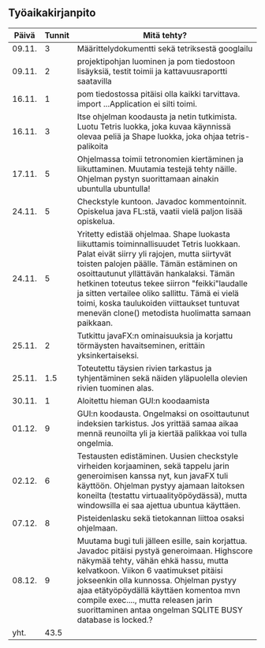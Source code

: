 ## Työaikakirjanpito
Päivä | Tunnit | Mitä tehty?
------|------|----------------------------------------------
09.11. | 3 | Määrittelydokumentti sekä tetriksestä googlailu
09.11. | 2 | projektipohjan luominen ja pom tiedostoon lisäyksiä, testit toimii ja kattavuusraportti saatavilla
16.11. | 1 | pom tiedostossa pitäisi olla kaikki tarvittava. import ...Application ei silti toimi.
16.11. | 3 | Itse ohjelman koodausta ja netin tutkimista. Luotu Tetris luokka, joka kuvaa käynnissä olevaa peliä ja Shape luokka, joka ohjaa tetris-palikoita
17.11. | 5 | Ohjelmassa toimii tetronomien kiertäminen ja liikuttaminen. Muutamia testejä tehty näille. Ohjelman pystyn suorittamaan ainakin ubuntulla ubuntulla!
24.11. | 5 | Checkstyle kuntoon. Javadoc kommentoinnit. Opiskelua java FL:stä, vaatii vielä paljon lisää opiskelua.
24.11. | 5 | Yritetty edistää ohjelmaa. Shape luokasta liikuttamis toiminnallisuudet Tetris luokkaan. Palat eivät siirry yli rajojen, mutta siirtyvät toisten palojen päälle. Tämän estäminen on osoittautunut yllättävän hankalaksi. Tämän hetkinen toteutus tekee siirron "feikki"laudalle ja sitten vertailee oliko sallittu. Tämä ei vielä toimi, koska taulukoiden viittaukset tuntuvat menevän clone() metodista huolimatta samaan paikkaan.
25.11. | 2 | Tutkittu javaFX:n ominaisuuksia ja korjattu törmäysten havaitseminen, erittäin yksinkertaiseksi.
25.11. |1.5| Toteutettu täysien rivien tarkastus ja tyhjentäminen sekä näiden yläpuolella olevien rivien tuominen alas.
30.11. | 1 | Aloitettu hieman GUI:n koodaamista
01.12. | 9 | GUI:n koodausta. Ongelmaksi on osoittautunut indeksien tarkistus. Jos yrittää samaa aikaa mennä reunoilta yli ja kiertää palikkaa voi tulla ongelmia.
02.12. | 6 | Testausten edistäminen. Uusien checkstyle virheiden korjaaminen, sekä tappelu jarin generoimisen kanssa nyt, kun javaFX tuli käyttöön. Ohjelman pystyy ajamaan laitoksen koneilta (testattu virtuaalityöpöydässä), mutta windowsilla ei saa ajettua ubuntua käyttäen.
07.12. | 8 | Pisteidenlasku sekä tietokannan liittoa osaksi ohjelmaan.
08.12. | 9 | Muutama bugi tuli jälleen esille, sain korjattua. Javadoc pitäisi pystyä generoimaan. Highscore näkymää tehty, vähän ehkä hassu, mutta kelvatkoon. Viikon 6 vaatimukset pitäisi jokseenkin olla kunnossa. Ohjelman pystyy ajaa etätyöpöydällä käyttäen komentoa mvn compile exec...., mutta releasen jarin suorittaminen antaa ongelman SQLITE BUSY database is locked.?
yht. | 43.5| 
